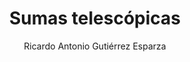 ---
title: "Sumas telescópicas"
year: 2020
thumbnail: "assets/img/Logo-ommags.png"
topic: "Álgebra"
file: "assets/pdf/Material/Sumas-telescópicas.pdf"
author: "Ricardo Antonio Gutiérrez Esparza"
level: "Intermedio"
alttext: "[Colapso]"
---